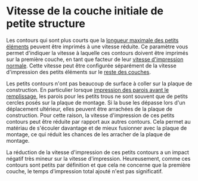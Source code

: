 Vitesse de la couche initiale de petite structure
====
Les contours qui sont plus courts que la [longueur maximale des petits éléments](small_feature_max_length.md) peuvent être imprimés à une vitesse réduite. Ce paramètre vous permet d'indiquer la vitesse à laquelle ces contours doivent être imprimés sur la première couche, en tant que facteur de leur [vitesse d'impression normale](../speed/speed_wall.md). Cette vitesse peut être configurée séparément de la vitesse d'impression des petits éléments sur le [reste des couches](small_feature_speed_factor.md).

Les petits contours n'ont pas beaucoup de surface à coller sur la plaque de construction. En particulier lorsque [impression des parois avant le remplissage](../infill/infill_before_walls.md), les parois pour les petits trous ne sont souvent que de petits cercles posés sur la plaque de montage. Si la buse les dépasse lors d'un déplacement ultérieur, elles peuvent être arrachées de la plaque de construction. Pour cette raison, la vitesse d'impression de ces petits contours peut être réduite par rapport aux autres contours. Cela permet au matériau de s'écouler davantage et de mieux fusionner avec la plaque de montage, ce qui réduit les chances de les arracher de la plaque de montage.

La réduction de la vitesse d'impression de ces petits contours a un impact négatif très mineur sur la vitesse d'impression. Heureusement, comme ces contours sont petits par définition et que cela ne concerne que la première couche, le temps d'impression total ajouté n'est pas significatif.
